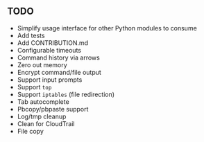 TODO
----
* Simplify usage interface for other Python modules to consume
* Add tests
* Add CONTRIBUTION.md
* Configurable timeouts
* Command history via arrows
* Zero out memory
* Encrypt command/file output
* Support input prompts
* Support `top`
* Support `iptables` (file redirection)
* Tab autocomplete
* Pbcopy/pbpaste support
* Log/tmp cleanup
* Clean for CloudTrail
* File copy
